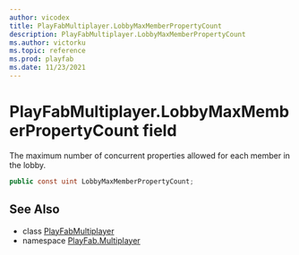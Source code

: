 ```yaml
---
author: vicodex
title: PlayFabMultiplayer.LobbyMaxMemberPropertyCount
description: PlayFabMultiplayer.LobbyMaxMemberPropertyCount
ms.author: victorku
ms.topic: reference
ms.prod: playfab
ms.date: 11/23/2021
---
```


# PlayFabMultiplayer.LobbyMaxMemberPropertyCount field

The maximum number of concurrent properties allowed for each member in the lobby.

```csharp
public const uint LobbyMaxMemberPropertyCount;
```

## See Also

* class [PlayFabMultiplayer](../PlayFabMultiplayer.md)
* namespace [PlayFab.Multiplayer](../../PlayFabMultiplayerSDK.md)

